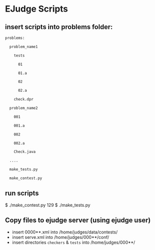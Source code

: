 # EJudge Scripts

## insert scripts into problems folder:
```bash
problems:

  problem_name1

    tests

      01

      01.a

      02

      02.a

    check.dpr

  problem_name2

    001

    001.a

    002

    002.a

    Check.java

  ....

  make_tests.py

  make_contest.py
```

## run scripts
$ ./make_contest.py 129
$ ./make_tests.py

## Copy files to ejudge server (using ejudge user)
- insert 0000**.xml into /home/judges/data/contests/
- insert serve.xml into /home/judges/000**/conf/
- insert directories `checkers` & `tests` into /home/judges/000**/
